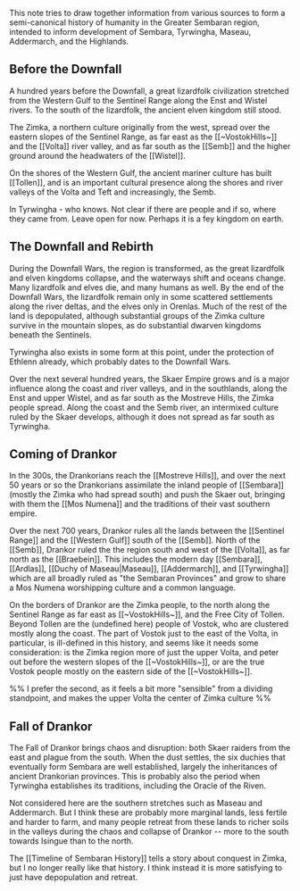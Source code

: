 This note tries to draw together information from various sources to form a semi-canonical history of humanity in the Greater Sembaran region, intended to inform development of Sembara, Tyrwingha, Maseau, Addermarch, and the Highlands. 

## Before the Downfall

A hundred years before the Downfall, a great lizardfolk civilization stretched from the Western Gulf to the Sentinel Range along the Enst and Wistel rivers. To the south of the lizardfolk, the ancient elven kingdom still stood. 

The Zimka, a northern culture originally from the west, spread over the eastern slopes of the Sentinel Range, as far east as the [[~VostokHills~]] and the [[Volta]] river valley, and as far south as the [[Semb]] and the higher ground around the headwaters of the [[Wistel]]. 

On the shores of the Western Gulf, the ancient mariner culture has built [[Tollen]], and is an important cultural presence along the shores and river valleys of the Volta and Teft and increasingly, the Semb. 

In Tyrwingha - who knows. Not clear if there are people and if so, where they came from. Leave open for now. Perhaps it is a fey kingdom on earth.

## The Downfall and Rebirth

During the Downfall Wars, the region is transformed, as the great lizardfolk and elven kingdoms collapse, and the waterways shift and oceans change. Many lizardfolk and elves die, and many humans as well. By the end of the Downfall Wars, the lizardfolk remain only in some scattered settlements along the river deltas, and the elves only in Orenlas. Much of the rest of the land is depopulated, although substantial groups of the Zimka culture survive in the mountain slopes, as do substantial dwarven kingdoms beneath the Sentinels. 

Tyrwingha also exists in some form at this point, under the protection of Ethlenn already, which probably dates to the Downfall Wars. 

Over the next several hundred years, the Skaer Empire grows and is a major influence along the coast and river valleys, and in the southlands, along the Enst and upper Wistel, and as far south as the Mostreve Hills, the Zimka people spread. Along the coast and the Semb river, an intermixed culture ruled by the Skaer develops, although it does not spread as far south as Tyrwingha. 

## Coming of Drankor
In the 300s, the Drankorians reach the [[Mostreve Hills]], and over the next 50 years or so the Drankorians assimilate the inland people of [[Sembara]] (mostly the Zimka who had spread south) and push the Skaer out, bringing with them the [[Mos Numena]] and the traditions of their vast southern empire. 

Over the next 700 years, Drankor rules all the lands between the [[Sentinel Range]] and the [[Western Gulf]] south of the [[Semb]]. North of the [[Semb]], Drankor ruled the the region south and west of the [[Volta]], as far north as the [[Braebein]]. This includes the modern day [[Sembara]], [[Ardlas]], [[Duchy of Maseau|Maseau]], [[Addermarch]], and [[Tyrwingha]] which are all broadly ruled as "the Sembaran Provinces" and grow to share a Mos Numena worshipping culture and a common language. 

On the borders of Drankor are the Zimka people, to the north along the Sentinel Range as far east as [[~VostokHills~]], and the Free City of Tollen. Beyond Tollen are the (undefined here) people of Vostok, who are clustered mostly along the coast. The part of Vostok just to the east of the Volta, in particular, is ill-defined in this history, and seems like it needs some consideration: is the Zimka region more of just the upper Volta, and peter out before the western slopes of the [[~VostokHills~]], or are the true Vostok people mostly on the eastern side of the [[~VostokHills~]]. 

%% I prefer the second, as it feels a bit more "sensible" from a dividing standpoint, and makes the upper Volta the center of Zimka culture %%

## Fall of Drankor
The Fall of Drankor brings chaos and disruption: both Skaer raiders from the east and plague from the south. When the dust settles, the six duchies that eventually form Sembara are well established, largely the inheritances of ancient Drankorian provinces. This is probably also the period when Tyrwingha establishes its traditions, including the Oracle of the Riven. 

Not considered here are the southern stretches such as Maseau and Addermarch. But I think these are probably more marginal lands, less fertile and harder to farm, and many people retreat from these lands to richer soils in the valleys during the chaos and collapse of Drankor -- more to the south towards Isingue than to the north.

The [[Timeline of Sembaran History]] tells a story about conquest in Zimka, but I no longer really like that history. I think instead it is more satisfying to just have depopulation and retreat. 